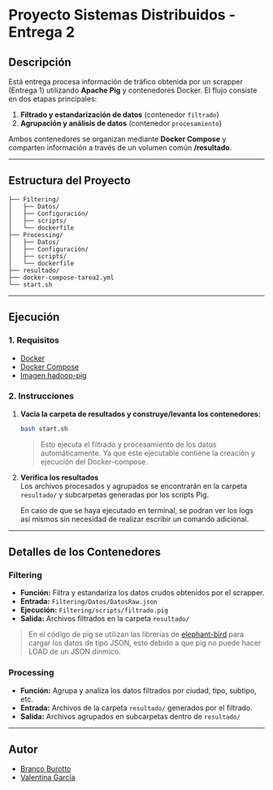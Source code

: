 # Proyecto Sistemas Distribuidos - Entrega 2

## Descripción

Está entrega procesa información de tráfico obtenida por un scrapper (Entrega 1) utilizando **Apache Pig** y contenedores Docker. El flujo consiste en dos etapas principales:

1. **Filtrado y estandarización de datos** (contenedor `filtrado`)
2. **Agrupación y análisis de datos** (contenedor `procesamiento`)

Ambos contenedores se organizan mediante **Docker Compose** y comparten información a través de un volumen común **/resultado**.

---

## Estructura del Proyecto

```
├── Filtering/
│   ├── Datos/
│   ├── Configuración/
│   ├── scripts/
│   └── dockerfile
├── Processing/
│   ├── Datos/
│   ├── Configuración/
│   ├── scripts/
│   └── dockerfile
├── resultado/
├── docker-compose-tarea2.yml
└── start.sh
```

---

## Ejecución

### 1. Requisitos

- [Docker](https://www.docker.com/)
- [Docker Compose](https://docs.docker.com/compose/)
- [Imagen hadoop-pig](https://hub.docker.com/r/fluddeni/hadoop-pig)

### 2. Instrucciones

1. **Vacía la carpeta de resultados y construye/levanta los contenedores:**

   ```bash
   bash start.sh
   ```

   > Esto ejecuta el filtrado y procesamiento de los datos automáticamente. Ya que este ejecutable contiene la creación y ejecución del Docker-compose.

2. **Verifica los resultados**  
   Los archivos procesados y agrupados se encontrarán en la carpeta `resultado/` y subcarpetas generadas por los scripts Pig.

   En caso de que se haya ejecutado en terminal, se podran ver los logs asi mismos sin necesidad de realizar escribir un comando adicional.

---

## Detalles de los Contenedores

### Filtering

- **Función:** Filtra y estandariza los datos crudos obtenidos por el scrapper.
- **Entrada:** `Filtering/Datos/DatosRaw.json`
- **Ejecución:** `Filtering/scripts/filtrado.pig`
- **Salida:** Archivos filtrados en la carpeta `resultado/`

>En el código de pig se utilizan las librerias de [elephant-bird](https://github.com/twitter/elephant-bird) para cargar los datos de tipo JSON, esto debido a que pig no puede hacer LOAD de un JSON dinmico.

### Processing

- **Función:** Agrupa y analiza los datos filtrados por ciudad, tipo, subtipo, etc.
- **Entrada:** Archivos de la carpeta `resultado/` generados por el filtrado.
- **Salida:** Archivos agrupados en subcarpetas dentro de `resultado/`

---

## Autor

- [Branco Burotto](https://github.com/branxeto)
- [Valentina García](https://github.com/balentula)